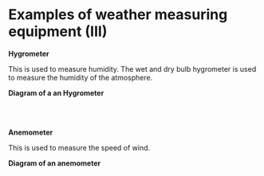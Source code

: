 # Examples of weather measuring equipment (III)

**Hygrometer**

This is used to measure humidity.  The wet and dry bulb hygrometer is used to measure the humidity of the atmosphere.

**Diagram of a an Hygrometer**

<br>

<br>


**Anemometer**

This is used to measure the speed of wind.

**Diagram of an anemometer**
